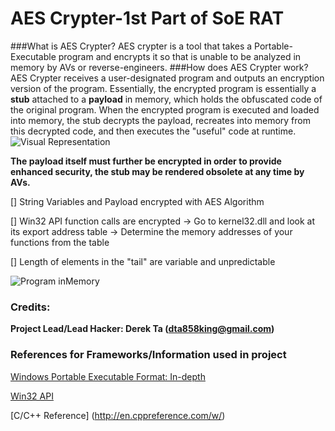 AES Crypter-1st Part of SoE RAT
=====================




###What is AES Crypter?
AES crypter is a tool that takes a Portable-Executable program and encrypts it
so that is unable to be analyzed in memory by AVs or reverse-engineers.
###How does AES Crypter work?
AES Crypter receives a user-designated program and outputs an encryption version of the program. Essentially, the encrypted program is essentially a **stub** attached to a **payload** in memory, which holds the obfuscated code of the original program. When the encrypted program is executed and loaded into memory, the stub decrypts the payload, recreates into memory from this decrypted code, and then executes the "useful" code at runtime.
![Visual Representation](http://raw.github.com/derekdakid/AES-Crypter-WIN32/master/IMAGES/crypter_example_012.png)

**The payload itself must further be encrypted in order to provide enhanced security, the stub may be rendered obsolete at any time by AVs.**

[] String Variables and Payload encrypted with AES Algorithm

[] Win32 API function calls are encrypted -> Go to kernel32.dll and look at its export address table -> Determine the memory addresses of your functions from the table

[] Length of elements in the "tail" are variable and unpredictable

![Program inMemory](http://raw.github.com/derekdakid/AES-Crypter-WIN32/master/IMAGES/crypter_structere_02.png)
### Credits:
**Project Lead/Lead Hacker: Derek Ta (dta858king@gmail.com)**


### References for Frameworks/Information used in project

[Windows Portable Executable Format: In-depth](http://msdn.microsoft.com/en-us/magazine/cc301805.aspx)

[Win32 API](http://msdn.microsoft.com/en-us/library/windows/desktop/ff818516(v=vs.85).aspx)

[C/C++ Reference] (http://en.cppreference.com/w/)
